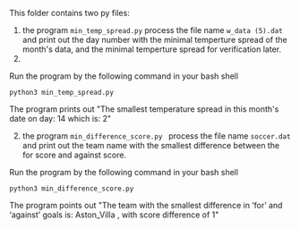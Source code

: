 This folder contains two py files:
1. the program `min_temp_spread.py` process the file name `w_data (5).dat` and print out the day number with the minimal temperture spread of the month's data, and the minimal temperture spread for verification later.
2.
Run the program by the following command in your bash shell

```
python3 min_temp_spread.py
```
The program prints out
"The smallest temperature spread in this month's date on day: 14 which is: 2"

2. the program `min_difference_score.py ` process the file name `soccer.dat` and print out the team name with the smallest difference between the for score and against score.

Run the program by the following command in your bash shell

```
python3 min_difference_score.py
```
The program points out
"The team with the smallest difference in ‘for’ and ‘against’ goals is: Aston_Villa , with score difference of 1"
